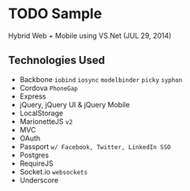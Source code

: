 # TODO Sample

Hybrid Web + Mobile using VS.Net (JUL 29, 2014)

## Technologies Used

- Backbone `iobind` `iosync` `modelbinder` `picky` `syphon`
- Cordova `PhoneGap`
- Express
- jQuery, jQuery UI & jQuery Mobile
- LocalStorage
- MarionetteJS `v2`
- MVC
- OAuth
- Passport `w/ Facebook, Twitter, LinkedIn SSO`
- Postgres
- RequireJS
- Socket.io `websockets`
- Underscore

